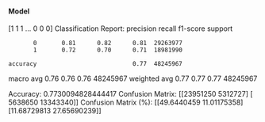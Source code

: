 #### Model
[1 1 1 ... 0 0 0]
Classification Report:
              precision    recall  f1-score   support

           0       0.81      0.82      0.81  29263977
           1       0.72      0.70      0.71  18981990

    accuracy                           0.77  48245967
   macro avg       0.76      0.76      0.76  48245967
weighted avg       0.77      0.77      0.77  48245967

Accuracy: 0.7730094828444417
Confusion Matrix:
[[23951250  5312727]
 [ 5638650 13343340]]
Confusion Matrix (%):
[[49.6440459  11.01175358]
 [11.68729813 27.65690239]]
